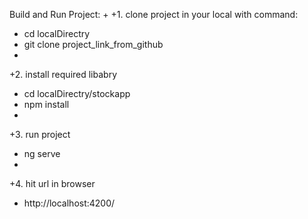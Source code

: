 Build and Run Project:
+
+1. clone project in your local with command:
+	cd localDirectry
+	git clone project_link_from_github
+	
+2. install required libabry
+	cd localDirectry/stockapp
+	npm install
+	
+3. run project
+	ng serve
+	
+4. hit url in browser
+	http://localhost:4200/